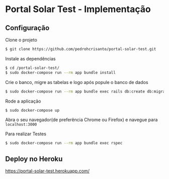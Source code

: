 # Portal Solar Test - Implementação
## Configuração

Clone o projeto

```sh
$ git clone https://github.com/pedrohcrisanto/portal-solar-test.git
```

Instale as dependências
```sh
$ cd /portal-solar-test/
$ sudo docker-compose run --rm app bundle install
```

Crie o banco, migre as tabelas e logo após popule o banco de dados
```sh
$ sudo docker-compose run --rm app bundle exec rails db:create db:migrate db:seed 
```

Rode a aplicação
```sh
$ sudo docker-compose up
```

Abra o seu navegador(de preferência Chrome ou Firefox) e navegue para `localhost:3000`

Para realizar Testes
```sh
$ sudo docker-compose run --rm app bundle exec rspec
```
## Deploy no Heroku

https://portal-solar-test.herokuapp.com/


